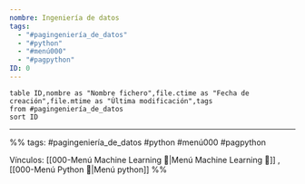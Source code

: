 ```yaml
---
nombre: Ingeniería de datos
tags:
  - "#pagingeniería_de_datos"
  - "#python"
  - "#menú000"
  - "#pagpython"
ID: 0
---
```



```dataview
table ID,nombre as "Nombre fichero",file.ctime as "Fecha de creación",file.mtime as "Última modificación",tags
from #pagingeniería_de_datos
sort ID

```





___

%%
tags: #pagingeniería_de_datos #python #menú000 #pagpython

Vínculos: [[000-Menú Machine Learning 📃|Menú Machine Learning 📃]]  ,[[000-Menú Python 📃|Menú python]]
%%